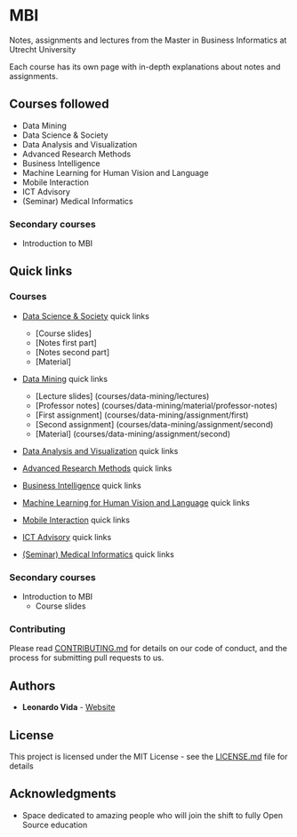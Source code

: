 # MBI
Notes, assignments and lectures from the Master in Business Informatics at Utrecht University

Each course has its own page with in-depth explanations about notes and assignments.

## Courses followed
- Data Mining
- Data Science & Society
- Data Analysis and Visualization
- Advanced Research Methods
- Business Intelligence
- Machine Learning for Human Vision and Language
- Mobile Interaction
- ICT Advisory
- (Seminar) Medical Informatics

### Secondary courses
- Introduction to MBI

## Quick links

### Courses
- [Data Science & Society](courses/data-science-and-society) quick links
  - [Course slides]
  - [Notes first part]
  - [Notes second part]
  - [Material]

- [Data Mining](courses/data-mining) quick links
  - [Lecture slides] (courses/data-mining/lectures)
  - [Professor notes] (courses/data-mining/material/professor-notes)
  - [First assignment] (courses/data-mining/assignment/first)
  - [Second assignment] (courses/data-mining/assignment/second)
  - [Material] (courses/data-mining/assignment/second)
  
- [Data Analysis and Visualization](courses/) quick links

- [Advanced Research Methods](courses/) quick links

- [Business Intelligence](courses/) quick links

- [Machine Learning for Human Vision and Language](courses/) quick links

- [Mobile Interaction](courses/) quick links

- [ICT Advisory](courses/) quick links

- [(Seminar) Medical Informatics](courses/) quick links

### Secondary courses
- Introduction to MBI
  - Course slides

### Contributing

Please read [CONTRIBUTING.md](https://gist.github.com/PurpleBooth/b24679402957c63ec426) for details on our code of conduct, and the process for submitting pull requests to us.

## Authors

* **Leonardo Vida** - [Website](https://www.leonardovida.com)

## License

This project is licensed under the MIT License - see the [LICENSE.md](LICENSE.md) file for details

## Acknowledgments

* Space dedicated to amazing people who will join the shift to fully Open Source education
